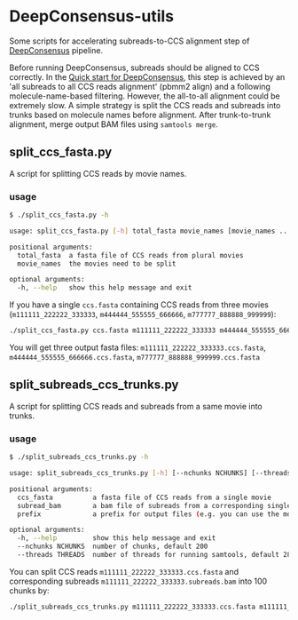 # DeepConsensus-utils

Some scripts for accelerating subreads-to-CCS alignment step of [DeepConsensus](https://github.com/google/deepconsensus) pipeline.

Before running DeepConsensus, subreads should be aligned to CCS correctly. In the [Quick start for DeepConsensus](https://github.com/google/deepconsensus/blob/main/docs/quick_start.md), 
this step is achieved by an 'all subreads to all CCS reads alignment' (pbmm2 align) and a following molecule-name-based filtering. However, the all-to-all alignment could be extremely slow.
A simple strategy is split the CCS reads and subreads into trunks based on molecule names before alignment. After trunk-to-trunk alignment, merge output BAM files using `samtools merge`.

## split_ccs_fasta.py

A script for splitting CCS reads by movie names.

### usage

```Bash
$ ./split_ccs_fasta.py -h

usage: split_ccs_fasta.py [-h] total_fasta movie_names [movie_names ...]

positional arguments:
  total_fasta  a fasta file of CCS reads from plural movies
  movie_names  the movies need to be split

optional arguments:
  -h, --help   show this help message and exit
```

If you have a single `ccs.fasta` containing CCS reads from three movies (`m111111_222222_333333`, `m444444_555555_666666`, `m777777_888888_999999`):

```Bash
./split_ccs_fasta.py ccs.fasta m111111_222222_333333 m444444_555555_666666 m777777_888888_999999
```

You will get three output fasta files: `m111111_222222_333333.ccs.fasta`, `m444444_555555_666666.ccs.fasta`, `m777777_888888_999999.ccs.fasta`


## split_subreads_ccs_trunks.py

A script for splitting CCS reads and subreads from a same movie into trunks.

### usage

```Bash
$ ./split_subreads_ccs_trunks.py -h

usage: split_subreads_ccs_trunks.py [-h] [--nchunks NCHUNKS] [--threads THREADS] ccs_fasta subread_bam prefix

positional arguments:
  ccs_fasta          a fasta file of CCS reads from a single movie
  subread_bam        a bam file of subreads from a corresponding single movie
  prefix             a prefix for output files (e.g. you can use the movie name)

optional arguments:
  -h, --help         show this help message and exit
  --nchunks NCHUNKS  number of chunks, default 200
  --threads THREADS  number of threads for running samtools, default 28
```

You can split CCS reads `m111111_222222_333333.ccs.fasta` and corresponding subreads `m111111_222222_333333.subreads.bam` into 100 chunks by:

```Bash
./split_subreads_ccs_trunks.py m111111_222222_333333.ccs.fasta m111111_222222_333333.subreads.bam m111111_222222_333333 --nchunks 100
```


